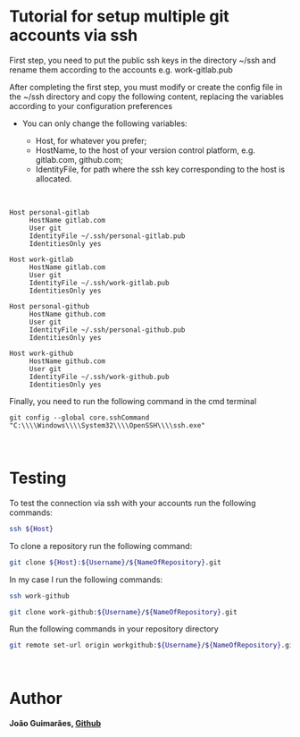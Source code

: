 # Tutorial for setup multiple git accounts via ssh


First step, you need to put the public ssh keys in the directory ~/ssh and rename them according to the accounts e.g. work-gitlab.pub 

After completing the first step, you must modify or create the config file in the ~/ssh directory and copy the following content, replacing the variables according to your configuration preferences

- You can only change the following variables: 

   - Host, for whatever you prefer;
   - HostName, to the host of your version control platform, e.g. gitlab.com, github.com;
   - IdentityFile, for path where the ssh key corresponding to the host is allocated.
   
<br/>

```
Host personal-gitlab
     HostName gitlab.com
     User git
     IdentityFile ~/.ssh/personal-gitlab.pub
     IdentitiesOnly yes

Host work-gitlab
     HostName gitlab.com
     User git
     IdentityFile ~/.ssh/work-gitlab.pub
     IdentitiesOnly yes

Host personal-github
     HostName github.com
     User git
     IdentityFile ~/.ssh/personal-github.pub
     IdentitiesOnly yes

Host work-github
     HostName github.com
     User git
     IdentityFile ~/.ssh/work-github.pub
     IdentitiesOnly yes

```

Finally, you need to run the following command in the cmd terminal

```
git config --global core.sshCommand "C:\\\\Windows\\\\System32\\\\OpenSSH\\\\ssh.exe"
```

<br/>

# Testing

To test the connection via ssh with your accounts run the following commands:

```bash
ssh ${Host}
```

To clone a repository run the following command:

```bash
git clone ${Host}:${Username}/${NameOfRepository}.git
```

In my case I run the following commands:

```bash
ssh work-github
```

```bash
git clone work-github:${Username}/${NameOfRepository}.git
```
Run the following commands in your repository directory

```bash
git remote set-url origin workgithub:${Username}/${NameOfRepository}.git
```

<br/>



# Author

 **João Guimarães, [Github](https://github.com/joaoguimaraespro)**
